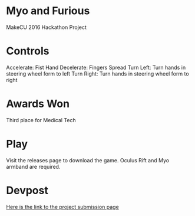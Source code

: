 # Myo and Furious
MakeCU 2016 Hackathon Project
# Controls
Accelerate: Fist Hand
Decelerate: Fingers Spread
Turn Left: Turn hands in steering wheel form to left
Turn Right: Turn hands in steering wheel form to right
# Awards Won
Third place for Medical Tech
# Play
Visit the releases page to download the game. Oculus Rift and Myo armband are required.
# Devpost
[Here is the link to the project submission page](http://devpost.com/software/maya-and-furious)
